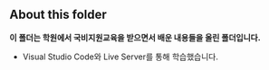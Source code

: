 ## About this folder
**이 폴더는 학원에서 국비지원교육을 받으면서 배운 내용들을 올린 폴더입니다.**   
* Visual Studio Code와 Live Server를 통해 학습했습니다.
